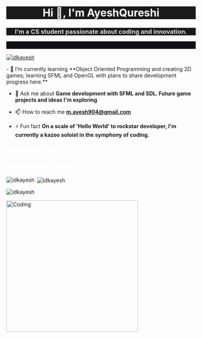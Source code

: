 <h1 align="center" style="color: #ffffff; background-color: #1a1a1a;">Hi 👋, I'm AyeshQureshi</h1>

<h3 align="center" style="color: #dddddd; background-color: #1a1a1a;">I'm a CS student passionate about coding and innovation.</h3>

<p align="left" style="background-color: #0d1117; padding: 10px;">

<p align="left"> <a href="https://github.com/ryo-ma/github-profile-trophy"><img src="https://github-profile-trophy.vercel.app/?username=idkayesh&theme=darkhub" alt="idkayesh" /></a> </p>
- 🌱 I’m currently learning **Object Oriented Programming and creating 2D games; learning SFML and OpenGL with plans to share development progress here.**

- 💬 Ask me about **Game development with SFML and SDL. Future game projects and ideas I'm exploring**

- 📫 How to reach me **m.ayesh904@gmail.com**

- ⚡ Fun fact **On a scale of 'Hello World' to rockstar developer, I'm currently a kazoo soloist in the symphony of coding.**

<h3 align="left" style="color: #ffffff;">Connect with me:</h3>
<p align="left">
</p>

<h3 align="left" style="color: #ffffff;">Languages and Tools:</h3>
<p align="left" style="background-color: #1a1a1a;"> 
<!-- Icons... -->
</p>

<p><img align="left" src="https://github-readme-stats.vercel.app/api/top-langs?username=idkayesh&show_icons=true&locale=en&layout=compact&theme=dark" alt="idkayesh" /></p>

<p>&nbsp;<img align="center" src="https://github-readme-stats.vercel.app/api?username=idkayesh&show_icons=true&locale=en&theme=dark" alt="idkayesh" /></p>
<p><img align="center" src="https://github-readme-streak-stats.herokuapp.com/?user=idkayesh&theme=dark" alt="idkayesh" /></p>
<img align="center" alt="Coding" width="350" src="https://media0.giphy.com/media/v1.Y2lkPTc5MGI3NjExeHJweWw0anM5YjJuaHloMGRtbWlja2lsNXFjdG0wZmRrMm9nNmV0YSZlcD12MV9pbnRlcm5hbF9naWZfYnlfaWQmY3Q9Zw/R03zWv5p1oNSQd91EP/giphy.gif">
